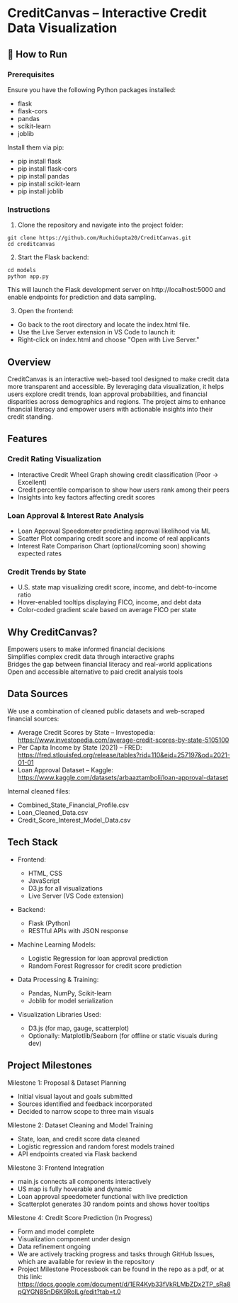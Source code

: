 
# CreditCanvas – Interactive Credit Data Visualization

## 🚀 How to Run

### Prerequisites

Ensure you have the following Python packages installed:

- flask  
- flask-cors  
- pandas  
- scikit-learn  
- joblib  

Install them via pip:

- pip install flask  
- pip install flask-cors  
- pip install pandas  
- pip install scikit-learn  
- pip install joblib

### Instructions

1. Clone the repository and navigate into the project folder:

`git clone https://github.com/RuchiGupta20/CreditCanvas.git`  
`cd creditcanvas`

2. Start the Flask backend:

`cd models`  
`python app.py`

This will launch the Flask development server on http://localhost:5000 and enable endpoints for prediction and data sampling.

3. Open the frontend:

  - Go back to the root directory and locate the index.html file.  
  - Use the Live Server extension in VS Code to launch it:  
  - Right-click on index.html and choose "Open with Live Server."

## Overview  
CreditCanvas is an interactive web-based tool designed to make credit data more transparent and accessible. By leveraging data visualization, it helps users explore credit trends, loan approval probabilities, and financial disparities across demographics and regions. The project aims to enhance financial literacy and empower users with actionable insights into their credit standing.  

## Features  

### Credit Rating Visualization  
- Interactive Credit Wheel Graph showing credit classification (Poor → Excellent)  
- Credit percentile comparison to show how users rank among their peers  
- Insights into key factors affecting credit scores  

### Loan Approval & Interest Rate Analysis  
- Loan Approval Speedometer predicting approval likelihood via ML  
- Scatter Plot comparing credit score and income of real applicants  
- Interest Rate Comparison Chart (optional/coming soon) showing expected rates  

### Credit Trends by State  
- U.S. state map visualizing credit score, income, and debt-to-income ratio  
- Hover-enabled tooltips displaying FICO, income, and debt data  
- Color-coded gradient scale based on average FICO per state  

## Why CreditCanvas?  

Empowers users to make informed financial decisions  
Simplifies complex credit data through interactive graphs  
Bridges the gap between financial literacy and real-world applications  
Open and accessible alternative to paid credit analysis tools  

## Data Sources  

We use a combination of cleaned public datasets and web-scraped financial sources:

- Average Credit Scores by State – Investopedia: https://www.investopedia.com/average-credit-scores-by-state-5105100  
- Per Capita Income by State (2021) – FRED: https://fred.stlouisfed.org/release/tables?rid=110&eid=257197&od=2021-01-01  
- Loan Approval Dataset – Kaggle: https://www.kaggle.com/datasets/arbaaztamboli/loan-approval-dataset  

Internal cleaned files:
- Combined_State_Financial_Profile.csv  
- Loan_Cleaned_Data.csv  
- Credit_Score_Interest_Model_Data.csv

## Tech Stack  

- Frontend:  
  - HTML, CSS  
  - JavaScript  
  - D3.js for all visualizations  
  - Live Server (VS Code extension)  

- Backend:  
  - Flask (Python)  
  - RESTful APIs with JSON response  

- Machine Learning Models:  
  - Logistic Regression for loan approval prediction  
  - Random Forest Regressor for credit score prediction  

- Data Processing & Training:  
  - Pandas, NumPy, Scikit-learn  
  - Joblib for model serialization  

- Visualization Libraries Used:  
  - D3.js (for map, gauge, scatterplot)  
  - Optionally: Matplotlib/Seaborn (for offline or static visuals during dev)

## Project Milestones  

Milestone 1: Proposal & Dataset Planning  
- Initial visual layout and goals submitted  
- Sources identified and feedback incorporated  
- Decided to narrow scope to three main visuals  

Milestone 2: Dataset Cleaning and Model Training  
- State, loan, and credit score data cleaned  
- Logistic regression and random forest models trained  
- API endpoints created via Flask backend  

Milestone 3: Frontend Integration  
- main.js connects all components interactively  
- US map is fully hoverable and dynamic  
- Loan approval speedometer functional with live prediction  
- Scatterplot generates 30 random points and shows hover tooltips  

Milestone 4: Credit Score Prediction (In Progress)  
- Form and model complete  
- Visualization component under design  
- Data refinement ongoing
- We are actively tracking progress and tasks through GitHub Issues, which are available for review in the repository
- Project Milestone Processbook can be found in the repo as a pdf, or at this link: https://docs.google.com/document/d/1ER4Kyb33fVkRLMbZDx2TP_sRa8pQYGN85nD6K9RolLg/edit?tab=t.0
